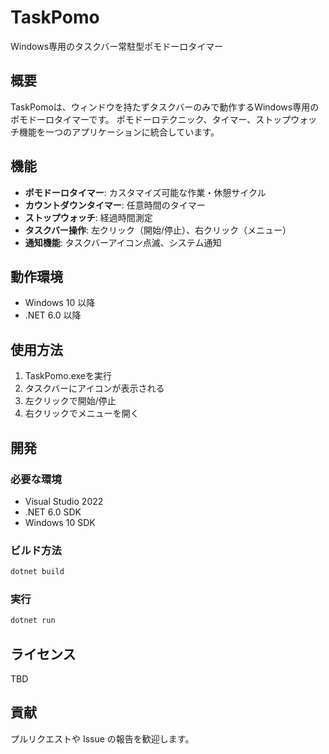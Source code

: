 # TaskPomo

Windows専用のタスクバー常駐型ポモドーロタイマー

## 概要

TaskPomoは、ウィンドウを持たずタスクバーのみで動作するWindows専用のポモドーロタイマーです。
ポモドーロテクニック、タイマー、ストップウォッチ機能を一つのアプリケーションに統合しています。

## 機能

- **ポモドーロタイマー**: カスタマイズ可能な作業・休憩サイクル
- **カウントダウンタイマー**: 任意時間のタイマー
- **ストップウォッチ**: 経過時間測定
- **タスクバー操作**: 左クリック（開始/停止）、右クリック（メニュー）
- **通知機能**: タスクバーアイコン点滅、システム通知

## 動作環境

- Windows 10 以降
- .NET 6.0 以降

## 使用方法

1. TaskPomo.exeを実行
2. タスクバーにアイコンが表示される
3. 左クリックで開始/停止
4. 右クリックでメニューを開く

## 開発

### 必要な環境

- Visual Studio 2022
- .NET 6.0 SDK
- Windows 10 SDK

### ビルド方法

```bash
dotnet build
```

### 実行

```bash
dotnet run
```

## ライセンス

TBD

## 貢献

プルリクエストや Issue の報告を歓迎します。